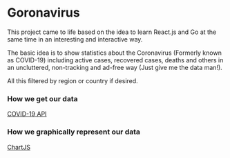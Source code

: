 # Goronavirus

This project came to life based on the idea to learn React.js and Go at the same time in an interesting and interactive way.

The basic idea is to show statistics about the Coronavirus (Formerly known as COVID-19) including active cases, recovered cases, deaths and others in an uncluttered, non-tracking and ad-free way (Just give me the data man!).

All this filtered by region or country if desired.

### How we get our data

[COVID-19 API](https://documenter.getpostman.com/view/10808728/SzS8rjbc?version=latest)

### How we graphically represent our data

[ChartJS](https://www.chartjs.org/)
